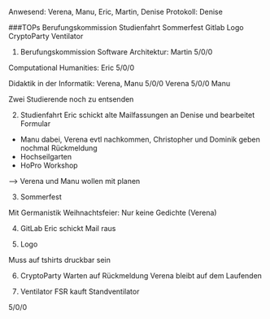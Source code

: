 ---
---

Anwesend: Verena, Manu, Eric, Martin, Denise
Protokoll: Denise

###TOPs
Berufungskommission
Studienfahrt
Sommerfest
Gitlab
Logo
CryptoParty
Ventilator

1. Berufungskommission
   Software Architektur: Martin
   5/0/0

Computational Humanities: Eric
5/0/0

Didaktik in der Informatik: Verena, Manu
5/0/0 Verena
5/0/0 Manu

Zwei Studierende noch zu entsenden

2. Studienfahrt
   Eric schickt alte Mailfassungen an Denise und bearbeitet Formular

- Manu dabei, Verena evtl nachkommen, Christopher und Dominik geben nochmal Rückmeldung
- Hochseilgarten
- HoPro Workshop

--> Verena und Manu wollen mit planen

3. Sommerfest

Mit Germanistik Weihnachtsfeier: Nur keine Gedichte (Verena)

4. GitLab
   Eric schickt Mail raus

5. Logo

Muss auf tshirts druckbar sein

6. CryptoParty
   Warten auf Rückmeldung
   Verena bleibt auf dem Laufenden

7. Ventilator
   FSR kauft Standventilator

5/0/0
